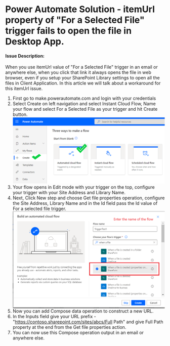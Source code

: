 # Power Automate Solution - itemUrl property of "For a Selected File" trigger fails to open the file in Desktop App.

#### Issue Description: 
When you use itemUrl value of "For a Selected File" trigger in an email or anywhere else, when you click that link it always opens the file in web browser, even if you setup your SharePoint Library settings to open all the files in Client Application.
In this article we will talk about a workaround for this itemUrl issue.

1. First go to make.powerautomate.com and login with your credentials
2. Select Create on left navigation and select Instant Cloud Flow, Name your flow and select For a Selected File as your trigger and hit Create button. 
        <img src="https://github.com/sudheer3v/PowerAutomate/blob/PowerAutomate_DEV/src/Images/PATriggerConditionforName/PA1.png" width=600>
3. Your flow opens in Edit mode with your trigger on the top, configure your trigger with your Site Address and Library Name.
4. Next, Click New step and choose Get file properties operation, configure the Site Address, Library Name and in the Id field pass the Id value of For a selected file trigger.
      <img src="https://github.com/sudheer3v/PowerAutomate/blob/PowerAutomate_DEV/src/Images/PATriggerConditionforName/PA2.png" width=600 align=center>
6. Now you can add Compose data operation to construct a new URL.
7. In the Inputs field give your URL prefix - "https://contoso.sharepoint.com/sites/abcs/Full Path" and give Full Path property at the end from the Get file properties action.
8. You can now use this Compose operation output in an email or anywhere else.
